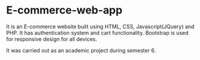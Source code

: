 # E-commerce-web-app

It is an E-commerce website built using HTML, CSS, Javascript(JQuery) and PHP.
It has authentication system and cart functionality.
Bootstrap is used for responsive design for all devices.

It was carried out as an academic project during semester 6.
